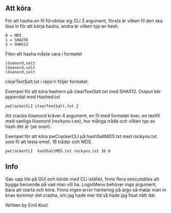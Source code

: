 ## Att köra

För att hasha en fil förväntar sig CLI 2 argument, första är vilken fil den ska
läsa in för att börja hasha, andra är vilken typ av hash.

```
0 = MD5
1 = SHA256
2 = SHA512
```

Filen att hasha måste vara i formatet

```
lösenord,salt
lösenord,salt
lösenord,salt
```

clearTextSalt.txt i repo'n följer formatet.

Exempel för att köra hashern på clearTextSalt.txt med SHA512. Output blir
appendat med Hashed.txt

```
pwCrackerCLI clearTextSalt.txt 2
```

Att cracka lösenord kräver 4 argument, en fil med formatet över, en textfil med
vanliga lösenord (rockyou t.ex), hur många tråda och vilken typ av hash det är
(se ovan).

Exempel för att köra pwCrackerCLI på hashSaltMD5.txt med rockyou.txt som fil att
testa emot, 16 trådar och MD5.

```
pwCrackerCLI  hashSaltMD5.txt rockyou.txt 16 0
```

## Info

Gav upp lite på GUI och körde med CLI istället, finns flera executables att
bygga beroende på vad man vill ha. LoginMenu behöver inga argument, bara att
starta och köra. Finns ingen error hantering på argv så matar man in knas kommer
det crasha, om jag hade mer tid så hade jag fixat nått där.

Written by Emil Kool
